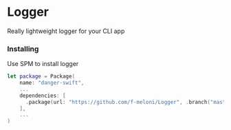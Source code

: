 # Logger

Really lightweight logger for your CLI app

### Installing

Use SPM to install logger

```swift
let package = Package(
    name: "danger-swift",
    ...
    dependencies: [
      .package(url: "https://github.com/f-meloni/Logger", .branch("master")),
    ],
    ...
)
```
